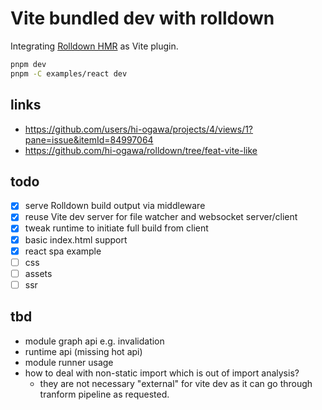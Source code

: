 # Vite bundled dev with rolldown

Integrating [Rolldown HMR](https://github.com/rolldown/rolldown/tree/hmr-poc) as Vite plugin.

```sh
pnpm dev
pnpm -C examples/react dev
```

## links

- https://github.com/users/hi-ogawa/projects/4/views/1?pane=issue&itemId=84997064
- https://github.com/hi-ogawa/rolldown/tree/feat-vite-like

## todo

- [x] serve Rolldown build output via middleware
- [x] reuse Vite dev server for file watcher and websocket server/client
- [x] tweak runtime to initiate full build from client
- [x] basic index.html support
- [x] react spa example
- [ ] css
- [ ] assets
- [ ] ssr

## tbd

- module graph api e.g. invalidation
- runtime api (missing hot api)
- module runner usage
- how to deal with non-static import which is out of import analysis?
  - they are not necessary "external" for vite dev as it can go through tranform pipeline as requested.
